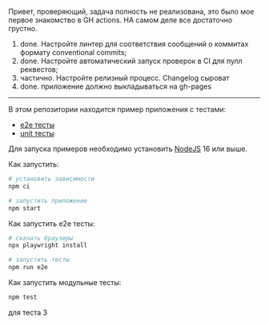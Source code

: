 Привет, проверяющий, задача полность не реализована, это было мое первое знакомство в GH actions. НА самом деле все достаточно грустно.

1. done. Настройте линтер для соответствия сообщений о коммитах формату conventional commits;
2. done. Настройте автоматический запуск проверок в CI для пулл реквестов;
3. частично. Настройте релизный процесс. Changelog сыроват
4. done. приложение должно выкладываться на gh-pages
---------------------------------------
В этом репозитории находится пример приложения с тестами:

- [e2e тесты](e2e/example.spec.ts)
- [unit тесты](src/example.test.tsx)

Для запуска примеров необходимо установить [NodeJS](https://nodejs.org/en/download/) 16 или выше.

Как запустить:

```sh
# установить зависимости
npm ci

# запустить приложение
npm start
```

Как запустить e2e тесты:

```sh
# скачать браузеры
npx playwright install

# запустить тесты
npm run e2e
```

Как запустить модульные тесты:

```sh
npm test
```
для теста 3
